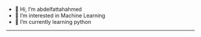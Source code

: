- 👋 Hi, I’m abdelfattahahmed
- 👀 I’m interested in Machine Learning 
- 🌱 I’m currently learning python
- --------------------------------------------

<!---
abdelfattahahmed78/abdelfattahahmed78 is a ✨ special ✨ repository because its `README.md` (this file) appears on your GitHub profile.
You can click the Preview link to take a look at your changes.
--->

